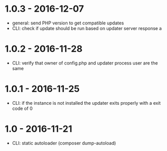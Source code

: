 # 1.0.3 - 2016-12-07

- general: send PHP version to get compatible updates
- CLI: check if update should be run based on updater server response
a

# 1.0.2 - 2016-11-28

- CLI: verify that owner of config.php and updater process user are the same

# 1.0.1 - 2016-11-25

- CLI: if the instance is not installed the updater exits properly with a exit code of 0

# 1.0 - 2016-11-21

- CLI: static autoloader (composer dump-autoload)